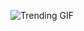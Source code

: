 
<!-- GIF_SECTION -->
![Trending GIF](https://media3.giphy.com/media/v1.Y2lkPThiYjIxNzcyOThtZ3F5cTAzZXgxZGJmM3lsdzMzZ2kybjBiaHNjcmxtNGFlYnAyciZlcD12MV9naWZzX3NlYXJjaCZjdD1n/scZPhLqaVOM1qG4lT9/giphy.gif)
<!-- END_GIF_SECTION -->
